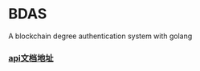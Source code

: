 # BDAS
A blockchain degree authentication system with golang

### [api文档地址](https://documenter.getpostman.com/view/8122584/TW6tNAck)